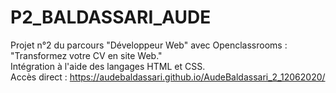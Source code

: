 # P2_BALDASSARI_AUDE</br>
Projet n°2 du parcours "Développeur Web" avec Openclassrooms : "Transformez votre CV en site Web."</br>Intégration à l'aide des langages HTML et CSS.</br>Accès direct : https://audebaldassari.github.io/AudeBaldassari_2_12062020/

